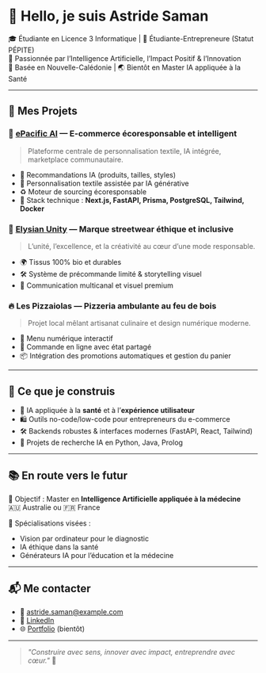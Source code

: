 # 👋 Hello, je suis Astride Saman

🎓 Étudiante en Licence 3 Informatique | 🚀 Étudiante-Entrepreneure (Statut PÉPITE)  
🌱 Passionnée par l’Intelligence Artificielle, l’Impact Positif & l’Innovation  
📍 Basée en Nouvelle-Calédonie | 🌏 Bientôt en Master IA appliquée à la Santé

---

## 💼 Mes Projets

### 🌿 [ePacific AI](https://github.com/astridesaman) — E-commerce écoresponsable et intelligent
> Plateforme centrale de personnalisation textile, IA intégrée, marketplace communautaire.

- 🧠 Recommandations IA (produits, tailles, styles)
- 🎨 Personnalisation textile assistée par IA générative
- ♻️ Moteur de sourcing écoresponsable
- 🛒 Stack technique : **Next.js, FastAPI, Prisma, PostgreSQL, Tailwind, Docker**

### 🧢 [Elysian Unity](https://elysianunity.com) — Marque streetwear éthique et inclusive
> L’unité, l’excellence, et la créativité au cœur d’une mode responsable.

- 🌍 Tissus 100% bio et durables
- 🛠️ Système de précommande limité & storytelling visuel
- 🎯 Communication multicanal et visuel premium

### 🔥 Les Pizzaiolas — Pizzeria ambulante au feu de bois
> Projet local mêlant artisanat culinaire et design numérique moderne.

- 🧾 Menu numérique interactif
- 📱 Commande en ligne avec état partagé
- 📦 Intégration des promotions automatiques et gestion du panier

---

## 🧠 Ce que je construis

- 🤖 IA appliquée à la **santé** et à l’**expérience utilisateur**
- 🛍️ Outils no-code/low-code pour entrepreneurs du e-commerce
- 🛠️ Backends robustes & interfaces modernes (FastAPI, React, Tailwind)
- 🧪 Projets de recherche IA en Python, Java, Prolog

---

## 📚 En route vers le futur

🎯 Objectif : Master en **Intelligence Artificielle appliquée à la médecine**  
🇦🇺 Australie ou 🇫🇷 France

🧪 Spécialisations visées :
- Vision par ordinateur pour le diagnostic
- IA éthique dans la santé
- Générateurs IA pour l’éducation et la médecine

---

## 📬 Me contacter

- 📧 astride.saman@example.com  
- 💼 [LinkedIn](https://www.linkedin.com/in/astridesaman)  
- 🌐 [Portfolio](https://astridesaman.dev) (bientôt)

---

> *"Construire avec sens, innover avec impact, entreprendre avec cœur."* 💫
